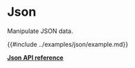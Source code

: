 # Json

Manipulate JSON data.

{{#include ../examples/json/example.md}}

[**Json API reference**](../references/json.md)
